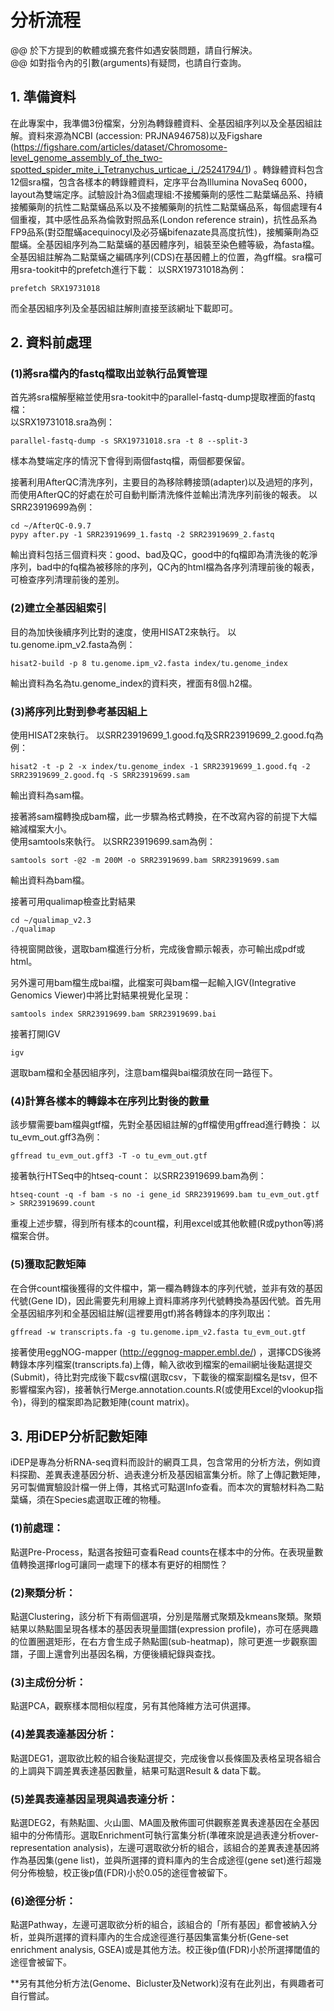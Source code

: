 # 分析流程  
@@ 於下方提到的軟體或擴充套件如遇安裝問題，請自行解決。  
@@ 如對指令內的引數(arguments)有疑問，也請自行查詢。

## 1. 準備資料
在此專案中，我準備3份檔案，分別為轉錄體資料、全基因組序列以及全基因組註解。資料來源為NCBI (accession: PRJNA946758)以及Figshare (https://figshare.com/articles/dataset/Chromosome-level_genome_assembly_of_the_two-spotted_spider_mite_i_Tetranychus_urticae_i_/25241794/1) 。轉錄體資料包含12個sra檔，包含各樣本的轉錄體資料，定序平台為Illumina NovaSeq 6000，layout為雙端定序。試驗設計為3個處理組:不接觸藥劑的感性二點葉蟎品系、持續接觸藥劑的抗性二點葉蟎品系以及不接觸藥劑的抗性二點葉蟎品系，每個處理有4個重複，其中感性品系為倫敦對照品系(London reference strain)，抗性品系為FP9品系(對亞醌蟎acequinocyl及必芬蟎bifenazate具高度抗性)，接觸藥劑為亞醌蟎。全基因組序列為二點葉蟎的基因體序列，組裝至染色體等級，為fasta檔。全基因組註解為二點葉蟎之編碼序列(CDS)在基因體上的位置，為gff檔。sra檔可用sra-tookit中的prefetch進行下載：
以SRX19731018為例：  
```
prefetch SRX19731018
```
而全基因組序列及全基因組註解則直接至該網址下載即可。

## 2. 資料前處理
### (1)將sra檔內的fastq檔取出並執行品質管理
首先將sra檔解壓縮並使用sra-tookit中的parallel-fastq-dump提取裡面的fastq檔：  
以SRX19731018.sra為例：
```
parallel-fastq-dump -s SRX19731018.sra -t 8 --split-3
```
樣本為雙端定序的情況下會得到兩個fastq檔，兩個都要保留。

接著利用AfterQC清洗序列，主要目的為移除轉接頭(adapter)以及過短的序列，而使用AfterQC的好處在於可自動判斷清洗條件並輸出清洗序列前後的報表。
以SRR23919699為例：
```
cd ~/AfterQC-0.9.7
pypy after.py -1 SRR23919699_1.fastq -2 SRR23919699_2.fastq
```
輸出資料包括三個資料夾：good、bad及QC，good中的fq檔即為清洗後的乾淨序列，bad中的fq檔為被移除的序列，QC內的html檔為各序列清理前後的報表，可檢查序列清理前後的差別。

### (2)建立全基因組索引
目的為加快後續序列比對的速度，使用HISAT2來執行。
以tu.genome.ipm_v2.fasta為例：
```
hisat2-build -p 8 tu.genome.ipm_v2.fasta index/tu.genome_index
```
輸出資料為名為tu.genome_index的資料夾，裡面有8個.h2檔。

### (3)將序列比對到參考基因組上
使用HISAT2來執行。
以SRR23919699_1.good.fq及SRR23919699_2.good.fq為例：
```
hisat2 -t -p 2 -x index/tu.genome_index -1 SRR23919699_1.good.fq -2 SRR23919699_2.good.fq -S SRR23919699.sam
```
輸出資料為sam檔。  

接著將sam檔轉換成bam檔，此一步驟為格式轉換，在不改寫內容的前提下大幅縮減檔案大小。  
使用samtools來執行。
以SRR23919699.sam為例：
```
samtools sort -@2 -m 200M -o SRR23919699.bam SRR23919699.sam
```
輸出資料為bam檔。  

接著可用qualimap檢查比對結果  
```
cd ~/qualimap_v2.3
./qualimap
```
待視窗開啟後，選取bam檔進行分析，完成後會顯示報表，亦可輸出成pdf或html。

另外還可用bam檔生成bai檔，此檔案可與bam檔一起輸入IGV(Integrative Genomics Viewer)中將比對結果視覺化呈現：  
```
samtools index SRR23919699.bam SRR23919699.bai
```
接著打開IGV
```
igv
```
選取bam檔和全基因組序列，注意bam檔與bai檔須放在同一路徑下。

### (4)計算各樣本的轉錄本在序列比對後的數量
該步驟需要bam檔與gtf檔，先對全基因組註解的gff檔使用gffread進行轉換：
以tu_evm_out.gff3為例：
```
gffread tu_evm_out.gff3 -T -o tu_evm_out.gtf
```
接著執行HTSeq中的htseq-count：
以SRR23919699.bam為例：
```
htseq-count -q -f bam -s no -i gene_id SRR23919699.bam tu_evm_out.gtf > SRR23919699.count
```
重複上述步驟，得到所有樣本的count檔，利用excel或其他軟體(R或python等)將檔案合併。

### (5)獲取記數矩陣
在合併count檔後獲得的文件檔中，第一欄為轉錄本的序列代號，並非有效的基因代號(Gene ID)，因此需要先利用線上資料庫將序列代號轉換為基因代號。首先用全基因組序列和全基因組註解(這裡要用gtf)將各轉錄本的序列取出：
```
gffread -w transcripts.fa -g tu.genome.ipm_v2.fasta tu_evm_out.gtf
```
接著使用eggNOG-mapper (http://eggnog-mapper.embl.de/) ，選擇CDS後將轉錄本序列檔案(transcripts.fa)上傳，輸入欲收到檔案的email網址後點選提交(Submit)，待比對完成後下載csv檔(選取csv，下載後的檔案副檔名是tsv，但不影響檔案內容)，接著執行Merge.annotation.counts.R(或使用Excel的vlookup指令)，得到的檔案即為記數矩陣(count matrix)。  

## 3. 用iDEP分析記數矩陣
iDEP是專為分析RNA-seq資料而設計的網頁工具，包含常用的分析方法，例如資料探勘、差異表達基因分析、過表達分析及基因組富集分析。除了上傳記數矩陣，另可製備實驗設計檔一併上傳，其格式可點選Info查看。而本次的實驗材料為二點葉蟎，須在Species處選取正確的物種。  
### (1)前處理：
點選Pre-Process，點選各按鈕可查看Read counts在樣本中的分佈。在表現量數值轉換選擇rlog可讓同一處理下的樣本有更好的相關性？  
### (2)聚類分析：
點選Clustering，該分析下有兩個選項，分別是階層式聚類及kmeans聚類。聚類結果以熱點圖呈現各樣本的基因表現量圖譜(expression profile)，亦可在感興趣的位置圈選矩形，在右方會生成子熱點圖(sub-heatmap)，除可更進一步觀察圖譜，子圖上還會列出基因名稱，方便後續紀錄與查找。  
### (3)主成份分析：
點選PCA，觀察樣本間相似程度，另有其他降維方法可供選擇。  
### (4)差異表達基因分析：
點選DEG1，選取欲比較的組合後點選提交，完成後會以長條圖及表格呈現各組合的上調與下調差異表達基因數量，結果可點選Result & data下載。  
### (5)差異表達基因呈現與過表達分析：
點選DEG2，有熱點圖、火山圖、MA圖及散佈圖可供觀察差異表達基因在全基因組中的分佈情形。選取Enrichment可執行富集分析(準確來說是過表達分析over-representation analysis)，左邊可選取欲分析的組合，該組合的差異表達基因將作為基因集(gene list)，並與所選擇的資料庫內的生合成途徑(gene set)進行超幾何分佈檢驗，校正後p值(FDR)小於0.05的途徑會被留下。  
### (6)途徑分析：
點選Pathway，左邊可選取欲分析的組合，該組合的「所有基因」都會被納入分析，並與所選擇的資料庫內的生合成途徑進行基因集富集分析(Gene-set enrichment analysis, GSEA)或是其他方法。校正後p值(FDR)小於所選擇閾值的途徑會被留下。  

**另有其他分析方法(Genome、Bicluster及Network)沒有在此列出，有興趣者可自行嘗試。  
